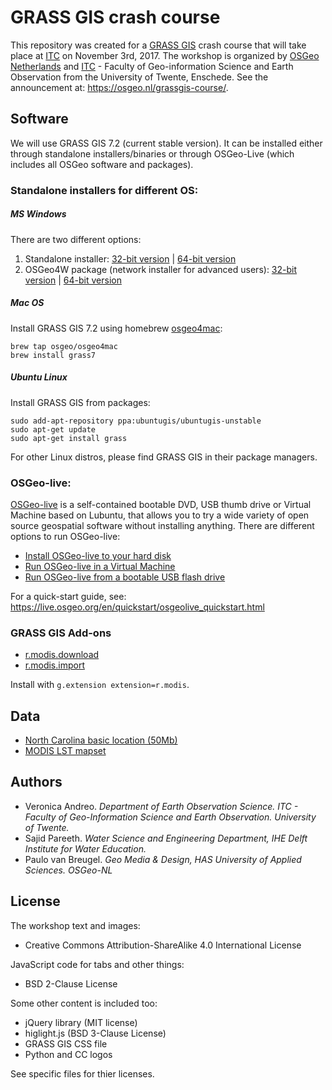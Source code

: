 GRASS GIS crash course
======================

This repository was created for a [GRASS GIS](https://grass.osgeo.org/) crash course that will take place at [ITC](https://www.itc.nl/) on November 3rd, 2017. The workshop is organized by [OSGeo Netherlands](https://osgeo.nl/) and [ITC](https://www.itc.nl/) - Faculty of Geo-information Science and Earth Observation from the University of Twente, Enschede. See the announcement at: https://osgeo.nl/grassgis-course/.

## Software

We will use GRASS GIS 7.2 (current stable version). It can be installed either through standalone installers/binaries or through OSGeo-Live (which includes all OSGeo software and packages).

### Standalone installers for different OS:

##### MS Windows

There are two different options:
1. Standalone installer: [32-bit version](https://grass.osgeo.org/grass72/binary/mswindows/native/x86/WinGRASS-7.2.2-1-Setup-x86.exe) | [64-bit version](https://grass.osgeo.org/grass72/binary/mswindows/native/x86_64/WinGRASS-7.2.2-1-Setup-x86_64.exe) 
2. OSGeo4W package (network installer for advanced users): [32-bit version](http://download.osgeo.org/osgeo4w/osgeo4w-setup-x86.exe) | [64-bit version](http://download.osgeo.org/osgeo4w/osgeo4w-setup-x86_64.exe) 

##### Mac OS

Install GRASS GIS 7.2 using homebrew [osgeo4mac](https://github.com/OSGeo/homebrew-osgeo4mac):
```
brew tap osgeo/osgeo4mac
brew install grass7
```

##### Ubuntu Linux

Install GRASS GIS from packages:
```
sudo add-apt-repository ppa:ubuntugis/ubuntugis-unstable
sudo apt-get update
sudo apt-get install grass
```

For other Linux distros, please find GRASS GIS in their package managers.

### OSGeo-live: 

[OSGeo-live](https://live.osgeo.org/) is a self-contained bootable DVD, USB thumb drive or Virtual Machine based on Lubuntu, that allows you to try a wide variety of open source geospatial software without installing anything. There are different options to run OSGeo-live:

* [Install OSGeo-live to your hard disk](https://live.osgeo.org/en/quickstart/osgeolive_install_quickstart.html)
* [Run OSGeo-live in a Virtual Machine](https://live.osgeo.org/en/quickstart/virtualization_quickstart.html)
* [Run OSGeo-live from a bootable USB flash drive](https://live.osgeo.org/en/quickstart/usb_quickstart.html)

For a quick-start guide, see: https://live.osgeo.org/en/quickstart/osgeolive_quickstart.html

### GRASS GIS Add-ons

* [r.modis.download]()
* [r.modis.import]()

Install with `g.extension extension=r.modis`.

## Data

* [North Carolina basic location (50Mb)](https://grass.osgeo.org/sampledata/north_carolina/nc_basic_spm_grass7.tar.gz)
* [MODIS LST mapset](https://www.dropbox.com/s/bctjpplr1mathnx/modis_lst.zip?dl=0)

## Authors

* Veronica Andreo. _Department of Earth Observation Science. ITC - Faculty of Geo-Information Science and Earth Observation. University of Twente._
* Sajid Pareeth. _Water Science and Engineering Department, IHE Delft Institute for Water Education._
* Paulo van Breugel. _Geo Media & Design, HAS University of Applied Sciences. OSGeo-NL_

## License

The workshop text and images:

* Creative Commons Attribution-ShareAlike 4.0 International License

JavaScript code for tabs and other things:

* BSD 2-Clause License

Some other content is included too:

* jQuery library (MIT license)
* higlight.js (BSD 3-Clause License)
* GRASS GIS CSS file
* Python and CC logos

See specific files for thier licenses.

